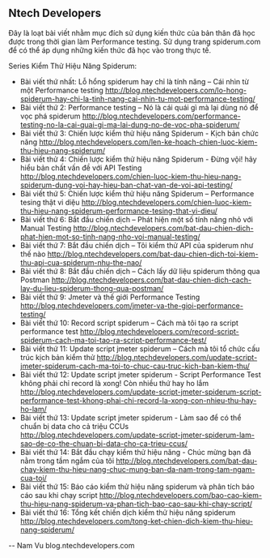Ntech Developers
--
Đây là loạt bài viết nhằm mục đích sử dụng kiến thức của bản thân đã học được trong thời gian làm Performance testing. Sử dụng trang spiderum.com để có thể áp dụng những kiến thức đã học vào trong thực tế.

Series Kiểm Thử Hiệu Năng Spiderum:

- Bài viết thứ nhất: Lỗ hổng spiderum hay chỉ là tính năng – Cái nhìn từ một Performance testing
http://blog.ntechdevelopers.com/lo-hong-spiderum-hay-chi-la-tinh-nang-cai-nhin-tu-mot-performance-testing/
- Bài viết thứ 2: Performance testing – Nó là cái quái gì mà lại dùng nó để vọc phá spiderum
http://blog.ntechdevelopers.com/performance-testing-no-la-cai-quai-gi-ma-lai-dung-no-de-voc-pha-spiderum/
- Bài viết thứ 3: Chiến lược kiểm thử hiệu năng Spiderum - Kịch bản chức năng
http://blog.ntechdevelopers.com/len-ke-hoach-chien-luoc-kiem-thu-hieu-nang-spiderum/
- Bài viết thử 4: Chiến lược kiểm thử hiệu năng Spiderum - Đừng vội! hãy hiểu bản chất vấn đề với API Testing
http://blog.ntechdevelopers.com/chien-luoc-kiem-thu-hieu-nang-spiderum-dung-voi-hay-hieu-ban-chat-van-de-voi-api-testing/
- Bài viết thứ 5: Chiến lược kiểm thử hiệu năng Spiderum – Performance tesing thật vi diệu
http://blog.ntechdevelopers.com/chien-luoc-kiem-thu-hieu-nang-spiderum-performance-tesing-that-vi-dieu/
- Bài viết thứ 6: Bắt đầu chiến dịch – Phát hiện một số tính năng nhỏ với Manual Testing
http://blog.ntechdevelopers.com/bat-dau-chien-dich-phat-hien-mot-so-tinh-nang-nho-voi-manual-testing/
- Bài viết thứ 7: Bắt đầu chiến dịch – Tôi kiểm thử API của spiderum như thế nào
http://blog.ntechdevelopers.com/bat-dau-chien-dich-toi-kiem-thu-api-cua-spiderum-nhu-the-nao/
- Bài viết thứ 8: Bắt đầu chiến dịch – Cách lấy dữ liệu spiderum thông qua Postman
http://blog.ntechdevelopers.com/bat-dau-chien-dich-cach-lay-du-lieu-spiderum-thong-qua-postman/
- Bài viết thứ 9: Jmeter và thế giới Performance Testing
http://blog.ntechdevelopers.com/jmeter-va-the-gioi-performance-testing/
- Bài viết thứ 10: Record script spiderum – Cách mà tôi tạo ra script performance test
http://blog.ntechdevelopers.com/record-script-spiderum-cach-ma-toi-tao-ra-script-performance-test/
- Bài viết thứ 11: Update script jmeter spiderum – Cách mà tôi tổ chức cấu trúc kịch bản kiểm thử
http://blog.ntechdevelopers.com/update-script-jmeter-spiderum-cach-ma-toi-to-chuc-cau-truc-kich-ban-kiem-thu/
- Bài viết thứ 12: Update script jmeter spiderum - Script Performance Test không phải chỉ record là xong! Còn nhiều thứ hay ho lắm
http://blog.ntechdevelopers.com/update-script-jmeter-spiderum-script-performance-test-khong-phai-chi-record-la-xong-con-nhieu-thu-hay-ho-lam/
- Bài viết thứ 13: Update script jmeter spiderum - Làm sao để có thể chuẩn bị data cho cả triệu CCUs
http://blog.ntechdevelopers.com/update-script-jmeter-spiderum-lam-sao-de-co-the-chuan-bi-data-cho-ca-trieu-ccus/
- Bài viết thứ 14: Bắt đầu chạy kiểm thử hiệu năng - Chúc mừng bạn đã nằm trong tầm ngắm của tôi
http://blog.ntechdevelopers.com/bat-dau-chay-kiem-thu-hieu-nang-chuc-mung-ban-da-nam-trong-tam-ngam-cua-toi/
- Bài viết thứ 15: Báo cáo kiểm thử hiệu năng spiderum và phân tích báo cáo sau khi chạy script
http://blog.ntechdevelopers.com/bao-cao-kiem-thu-hieu-nang-spiderum-va-phan-tich-bao-cao-sau-khi-chay-script/
- Bài viết thứ 16: Tổng kết chiến dịch kiểm thử hiệu năng spiderum
http://blog.ntechdevelopers.com/tong-ket-chien-dich-kiem-thu-hieu-nang-spiderum/

--
Nam Vu
blog.ntechdevelopers.com
